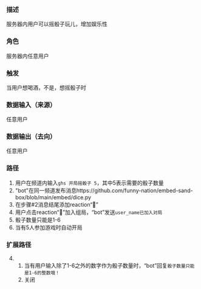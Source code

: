 ### 描述

服务器内用户可以摇骰子玩儿，增加娱乐性

### 角色

服务器内任意用户

### 触发

当用户想喝酒，不是，想摇骰子时

### 数据输入（来源）

任意用户

### 数据输出（去向）

任意用户

### 路径

1. 用户在频道内输入```ghs 开局摇骰子 5```，其中5表示需要的骰子数量
2. "bot"在同一频道发布消息https://github.com/funny-nation/embed-sand-box/blob/main/embed/dice.py
3. 在步骤#2消息结尾添加reaction“🥂”
4. 用户点击reaction“🥂”加入组局，“bot”发送```user_name已加入对局```
5. 骰子数量只能是1-6
6. 当有5人参加游戏时自动开局

### 扩展路径

4. 1. 当有用户输入除了1-6之外的数字作为骰子数量时，“bot”回复```骰子数量只能是1-6的整数哦！```
   2. 关闭

